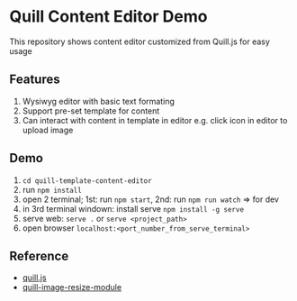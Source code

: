 # Quill Content Editor Demo

This repository shows content editor customized from Quill.js for easy usage

## Features

1. Wysiwyg editor with basic text formating
2. Support pre-set template for content
3. Can interact with content in template in editor e.g. click icon in editor to upload image

## Demo

1. `cd quill-template-content-editor`
2. run `npm install`
3. open 2 terminal; 1st: run `npm start`, 2nd: run `npm run watch` => for dev
4. in 3rd terminal windown: install serve `npm install -g serve`
5. serve web: `serve .` or `serve <project_path>`
6. open browser `localhost:<port_number_from_serve_terminal>`

## Reference

- [quill.js](https://quilljs.com/)
- [quill-image-resize-module](https://github.com/khasburrahman/quill-image-resize-module-fix-imports-error)
